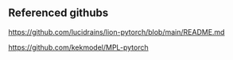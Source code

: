 ##  Referenced githubs
https://github.com/lucidrains/lion-pytorch/blob/main/README.md

https://github.com/kekmodel/MPL-pytorch

